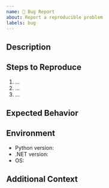 ```yaml
---
name: 🐛 Bug Report
about: Report a reproducible problem
labels: bug
---
```


## Description

<!-- What happened? What did you expect instead? -->

## Steps to Reproduce

1. …
2. …
3. …

## Expected Behavior

<!-- What should have happened? -->

## Environment

- Python version:
- .NET version:
- OS:

## Additional Context

<!-- Logs, screenshots, proof capsule output, etc. -->
